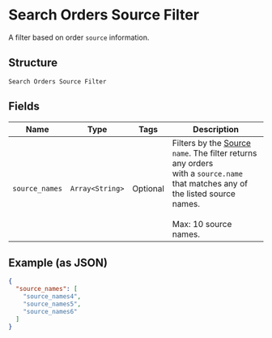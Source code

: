 
# Search Orders Source Filter

A filter based on order `source` information.

## Structure

`Search Orders Source Filter`

## Fields

| Name | Type | Tags | Description |
|  --- | --- | --- | --- |
| `source_names` | `Array<String>` | Optional | Filters by the [Source](entity:OrderSource) `name`. The filter returns any orders<br>with a `source.name` that matches any of the listed source names.<br><br>Max: 10 source names. |

## Example (as JSON)

```json
{
  "source_names": [
    "source_names4",
    "source_names5",
    "source_names6"
  ]
}
```

